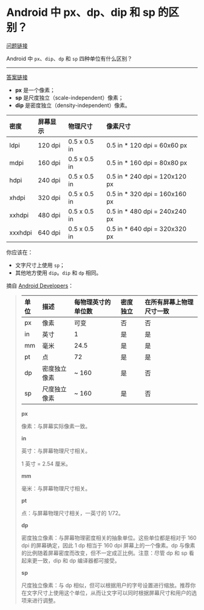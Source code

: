 # Android 中 px、dp、dip 和 sp 的区别？

[问题链接](http://stackoverflow.com/questions/2025282/difference-between-px-dp-dip-and-sp-in-android)

Android 中 `px`、`dip`、`dp` 和 `sp` 四种单位有什么区别？

- - -

[答案链接](http://stackoverflow.com/questions/2025282/difference-between-px-dp-dip-and-sp-in-android/2025541#2025541)

 - **px** 是一个像素；
 - **sp** 是尺度独立（scale-independent）像素；
 - **dip** 是密度独立（density-independent）像素。

| 密度    | 屏幕显示 | 物理尺寸     | 像素尺寸                      |
|:------- |:-------- |:------------ |:----------------------------- |
| ldpi    | 120 dpi  | 0.5 x 0.5 in | 0.5 in * 120 dpi = 60x60 px   | 
| mdpi    | 160 dpi  | 0.5 x 0.5 in | 0.5 in * 160 dpi = 80x80 px   | 
| hdpi    | 240 dpi  | 0.5 x 0.5 in | 0.5 in * 240 dpi = 120x120 px | 
| xhdpi   | 320 dpi  | 0.5 x 0.5 in | 0.5 in * 320 dpi = 160x160 px |
| xxhdpi  | 480 dpi  | 0.5 x 0.5 in | 0.5 in * 480 dpi = 240x240 px |
| xxxhdpi | 640 dpi  | 0.5 x 0.5 in | 0.5 in * 640 dpi = 320x320 px |

你应该在：

 - 文字尺寸上使用 `sp`；
 - 其他地方使用 `dip`。`dip` 和 `dp` 相同。

摘自 [Android Developers](http://developer.android.com/guide/topics/resources/more-resources.html#Dimension)：

> | 单位 | 描述         | 每物理英寸的单位数 | 密度独立 | 在所有屏幕上物理尺寸一致 |
> |:---- |:------------ |:------------------ |:-------- |:------------------------ |
> | px   | 像素         | 可变               | 否       | 否                       |
> | in   | 英寸         | 1                  | 是       | 是                       |
> | mm   | 毫米         | 24.5               | 是       | 是                       |
> | pt   | 点           | 72                 | 是       | 是                       |
> | dp   | 密度独立像素 | ~ 160              | 是       | 否                       |
> | sp   | 尺度独立像素 | ~ 160              | 是       | 否                       |
> 
> **px**
> 
> 像素：与屏幕实际像素一致。
> 
> **in**
>
> 英寸：与屏幕物理尺寸相关。
>
> 1 英寸 = 2.54 厘米。
>
> **mm**
>
> 毫米：与屏幕物理尺寸相关。
>
> **pt**
>
> 点：与屏幕物理尺寸相关，一英寸的 1/72。
>
> **dp**
>
> 密度独立像素：与屏幕物理密度相关的抽象单位。这些单位都是相对于 160 dpi 的屏幕确定，因此 1 dp 相当于 160 dpi 屏幕上的一个像素。dp 与像素的比例随着屏幕密度而改变，但不一定成正比例。注意：尽管 dp 和 sp 看起来更一致，dip 和 dp 编译器都可接受。
>
> **sp**
>
> 尺度独立像素：与 dp 相似，但可以根据用户的字号设置进行缩放。推荐你在文字尺寸上使用这个单位，从而让文字可以同时根据屏幕尺寸和用户的选项来进行调整。
